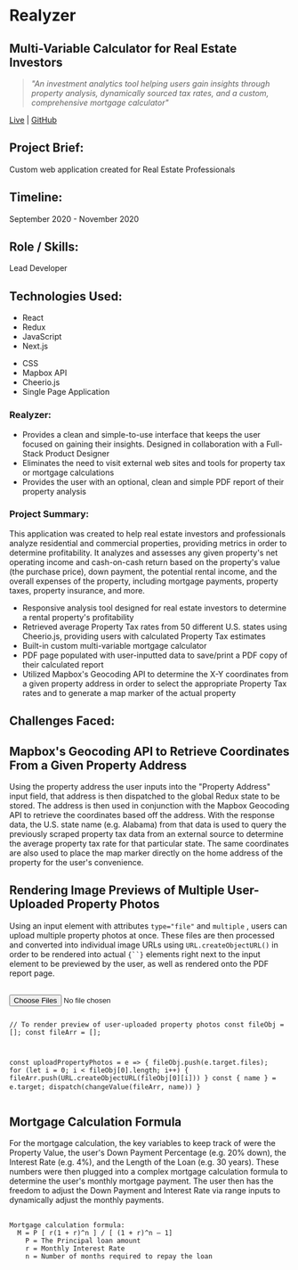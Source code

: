  <div className="header">
  <h1>Realyzer</h1>
  <h2>Multi-Variable Calculator for Real Estate Investors</h2>
  <blockquote style={{maxWidth: "700px"}}><em>"An investment analytics tool helping users gain insights through property analysis, dynamically sourced tax rates, and a custom, comprehensive mortgage calculator"</em></blockquote>
  <p><a href="https://realyzer.app/" target="_blank" rel="noopener noreferrer">Live</a> | <a href="https://github.com/stanjdev/realyzer" target="_blank" rel="noopener noreferrer">GitHub</a></p>
</div>



<div className="container container__grey">
<section className="projectInfo">
  <div className=" projectInfo__block">
    <h2>Project Brief:</h2>
    <p>Custom web application created for Real Estate Professionals</p>
  </div>

  <div className=" projectInfo__block">
    <h2>Timeline:</h2>
    <p>September 2020 - November 2020</p>
  </div>

  <div className=" projectInfo__block">
    <h2>Role / Skills:</h2>
    <p>Lead Developer</p>
  </div>
</section>
</div>

<div className="container container__grey">
<section className="readingWidth">
  <h2 className="technologiesHeader">Technologies Used:</h2>
  <div className="technologies">
    <ul>
      <li>React</li>
      <li>Redux</li>
      <li>JavaScript</li>
      <li>Next.js</li>
    </ul>
    <ul>
      <li>CSS</li>
      <li>Mapbox API</li>
      <li>Cheerio.js</li>
      <li>Single Page Application</li>
    </ul>
  </div>
</section>
</div>


<section className="container readingWidth">

<h3>Realyzer:</h3>
<ul>
  <li>Provides a clean and simple-to-use interface that keeps the user focused on gaining their insights. Designed in collaboration with a Full-Stack Product Designer</li>
  <li>Eliminates the need to visit external web sites and tools for property tax or mortgage calculations</li>
  <li>Provides the user with an optional, clean and simple PDF report of their property analysis</li>
</ul>

<h3>Project Summary:</h3>
<p>
  This application was created to help real estate investors and professionals analyze residential and commercial 
  properties, providing metrics in order to determine profitability. It analyzes and assesses any given property's 
  net operating income and cash-on-cash return based on the property's value (the purchase price), down payment, the potential rental income, 
  and the overall expenses of the property, including mortgage payments, property taxes, property insurance, and more.
</p> 
<ul>
  <li>Responsive analysis tool designed for real estate investors to determine a rental property's profitability</li>
  <li>Retrieved average Property Tax rates from 50 different U.S. states using Cheerio.js, providing users with calculated Property Tax estimates</li>
  <li>Built-in custom multi-variable mortgage calculator</li>
  <li>PDF page populated with user-inputted data to save/print a PDF copy of their calculated report</li>
  <li>Utilized Mapbox's Geocoding API to determine the X-Y coordinates from a given property address in order to select the appropriate Property Tax rates and to generate a map marker of the actual property</li>
</ul>

</section>




<section className="container readingWidth">
<h2 className="challengesHeader">Challenges Faced: </h2>
</section>

<section className="container container__grey">
<div className="readingWidth">
  <h2>Mapbox's Geocoding API to Retrieve Coordinates From a Given Property Address</h2>
  <p>
    Using the property address the user inputs into the "Property Address" input field, 
    that address is then dispatched to the global Redux state to be stored. The address is then used in conjunction 
    with the Mapbox Geocoding API to retrieve the coordinates based off the address. With the response data,
    the U.S. state name (e.g. Alabama) from that data is used to query the previously scraped property tax data from 
    an external source to determine the average property tax rate for that particular state. 
    The same coordinates are also used to place the map marker directly on the home address of the property for the user's convenience.
  </p>

</div>
</section>


<section className="container container__grey">
  <div className="readingWidth">
    <h2>Rendering Image Previews of Multiple User-Uploaded Property Photos</h2>
    <p>
      Using an input element with attributes <code>type="file"</code> and <code>multiple</code> , users can upload multiple property photos at once. 
      These files are then processed and converted into individual image URLs using <code>URL.createObjectURL()</code> in order to be rendered
      into actual <code>{`<img/>`}</code> elements right next to the input element to be previewed by the user, as well as rendered onto the 
      PDF report page.
    </p>
<pre className="pre">
  <code >
<input 
  name="uploadedPhotos" type="file"
  onChange={uploadPropertyPhotos}
  multiple
/>

// To render preview of user-uploaded property photos
const fileObj = [];
const fileArr = [];

const uploadPropertyPhotos = e => {
  fileObj.push(e.target.files);
  for (let i = 0; i < fileObj[0].length; i++) {
    fileArr.push(URL.createObjectURL(fileObj[0][i]))
  }
  const { name } = e.target;
  dispatch(changeValue(fileArr, name))
}
    </code>
  </pre>
  </div>
</section>


<section className="container container__grey">
  <div className="readingWidth">
    <h1>Mortgage Calculation Formula</h1>
  <p>
    For the mortgage calculation, the key variables to keep track of were the Property Value, the user's Down Payment Percentage (e.g. 20% down), 
    the Interest Rate (e.g. 4%), and the Length of the Loan (e.g. 30 years). These numbers were then plugged into a complex mortgage calculation formula 
    to determine the user's monthly mortgage payment. The user then has the freedom to adjust the Down Payment and Interest Rate via range inputs
    to dynamically adjust the monthly payments.
  </p>

  <pre className="pre">
    <code >
Mortgage calculation formula:
  M = P [ r(1 + r)^n ] / [ (1 + r)^n – 1]
    P = The Principal loan amount
    r = Monthly Interest Rate
    n = Number of months required to repay the loan
    </code>
  </pre>

  </div>
</section>
